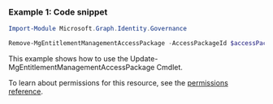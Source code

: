 ### Example 1: Code snippet

```powershellImport-Module Microsoft.Graph.Identity.Governance

Remove-MgEntitlementManagementAccessPackage -AccessPackageId $accessPackageId
```
This example shows how to use the Update-MgEntitlementManagementAccessPackage Cmdlet.
To learn about permissions for this resource, see the [permissions reference](/graph/permissions-reference).

